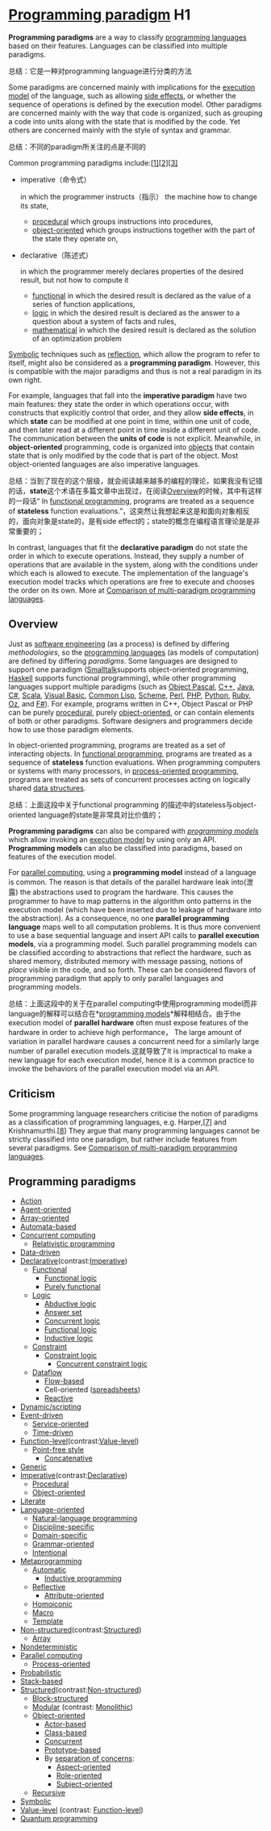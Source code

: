 # [Programming paradigm](https://en.wikipedia.org/wiki/Programming_paradigm) H1

**Programming paradigms** are a way to classify [programming languages](https://en.wikipedia.org/wiki/Programming_language) based on their features. Languages can be classified into multiple paradigms.

总结：它是一种对programming language进行分类的方法

Some paradigms are concerned mainly with implications for the [execution model](https://en.wikipedia.org/wiki/Execution_model) of the language, such as allowing [side effects](https://en.wikipedia.org/wiki/Side_effect_(computer_science)), or whether the sequence of operations is defined by the execution model. Other paradigms are concerned mainly with the way that code is organized, such as grouping a code into units along with the state that is modified by the code. Yet others are concerned mainly with the style of syntax and grammar.

总结：不同的paradigm所关注的点是不同的

Common programming paradigms include:[[1\]](https://en.wikipedia.org/wiki/Programming_paradigm#cite_note-1)[[2\]](https://en.wikipedia.org/wiki/Programming_paradigm#cite_note-2)[[3\]](https://en.wikipedia.org/wiki/Programming_paradigm#cite_note-symbolic-programming-lisp-3)

- imperative（命令式）

  in which the programmer instructs（指示） the machine how to change its state,

  - [procedural](https://en.wikipedia.org/wiki/Procedural_programming) which groups instructions into procedures,
  - [object-oriented](https://en.wikipedia.org/wiki/Object-oriented_programming) which groups instructions together with the part of the state they operate on,

- declarative（陈述式）

  in which the programmer merely declares properties of the desired result, but not how to compute it

  - [functional](https://en.wikipedia.org/wiki/Functional_programming) in which the desired result is declared as the value of a series of function applications,
  - [logic](https://en.wikipedia.org/wiki/Logic_programming) in which the desired result is declared as the answer to a question about a system of facts and rules,
  - [mathematical](https://en.wikipedia.org/wiki/Mathematical_programming) in which the desired result is declared as the solution of an optimization problem

[Symbolic](https://en.wikipedia.org/wiki/Symbolic_programming) techniques such as [reflection](https://en.wikipedia.org/wiki/Reflection_(computer_programming)), which allow the program to refer to itself, might also be considered as a **programming paradigm**. However, this is compatible with the major paradigms and thus is not a real paradigm in its own right.

For example, languages that fall into the **imperative paradigm** have two main features: they state the order in which operations occur, with constructs that explicitly control that order, and they allow **side effects**, in which **state** can be modified at one point in time, within one unit of code, and then later read at a different point in time inside a different unit of code. The communication between the **units of code** is not explicit. Meanwhile, in **object-oriented** programming, code is organized into [objects](https://en.wikipedia.org/wiki/Object_(programming)) that contain state that is only modified by the code that is part of the object. Most object-oriented languages are also imperative languages.

总结：当到了现在的这个层级，就会阅读越来越多的编程的理论，如果我没有记错的话，**state**这个术语在多篇文章中出现过，在阅读[Overview](#Overview)的时候，其中有这样的一段话“ In [functional programming](https://en.wikipedia.org/wiki/Functional_programming), programs are treated as a sequence of **stateless** function evaluations.”，这突然让我想起来这是和面向对象相反的，面向对象是state的，是有side effect的；state的概念在编程语言理论是是非常重要的；

In contrast, languages that fit the **declarative paradigm** do not state the order in which to execute operations. Instead, they supply a number of operations that are available in the system, along with the conditions under which each is allowed to execute. The implementation of the language's execution model tracks which operations are free to execute and chooses the order on its own. More at [Comparison of multi-paradigm programming languages](https://en.wikipedia.org/wiki/Comparison_of_multi-paradigm_programming_languages).

## Overview

Just as [software engineering](https://en.wikipedia.org/wiki/Software_engineering) (as a process) is defined by differing *methodologies*, so the [programming languages](https://en.wikipedia.org/wiki/Programming_language) (as models of computation) are defined by differing *paradigms*. Some languages are designed to support one paradigm ([Smalltalk](https://en.wikipedia.org/wiki/Smalltalk)supports object-oriented programming, [Haskell](https://en.wikipedia.org/wiki/Haskell_(programming_language)) supports functional programming), while other programming languages support multiple paradigms (such as [Object Pascal](https://en.wikipedia.org/wiki/Object_Pascal), [C++](https://en.wikipedia.org/wiki/C%2B%2B), [Java](https://en.wikipedia.org/wiki/Java_(programming_language)), [C#](https://en.wikipedia.org/wiki/C_Sharp_(programming_language)), [Scala](https://en.wikipedia.org/wiki/Scala_(programming_language)), [Visual Basic](https://en.wikipedia.org/wiki/Visual_Basic), [Common Lisp](https://en.wikipedia.org/wiki/Common_Lisp), [Scheme](https://en.wikipedia.org/wiki/Scheme_(programming_language)), [Perl](https://en.wikipedia.org/wiki/Perl), [PHP](https://en.wikipedia.org/wiki/PHP), [Python](https://en.wikipedia.org/wiki/Python_(programming_language)), [Ruby](https://en.wikipedia.org/wiki/Ruby_(programming_language)), [Oz](https://en.wikipedia.org/wiki/Oz_(programming_language)), and [F#](https://en.wikipedia.org/wiki/F_Sharp_(programming_language))). For example, programs written in C++, Object Pascal or PHP can be purely [procedural](https://en.wikipedia.org/wiki/Procedural_programming), purely [object-oriented](https://en.wikipedia.org/wiki/Object-oriented_programming), or can contain elements of both or other paradigms. Software designers and programmers decide how to use those paradigm elements.

In object-oriented programming, programs are treated as a set of interacting objects. In [functional programming](https://en.wikipedia.org/wiki/Functional_programming), programs are treated as a sequence of **stateless** function evaluations. When programming computers or systems with many processors, in [process-oriented programming](https://en.wikipedia.org/wiki/Process-oriented_programming), programs are treated as sets of concurrent processes acting on logically shared [data structures](https://en.wikipedia.org/wiki/Data_structure).

总结：上面这段中关于functional programming 的描述中的stateless与object-oriented language的state是非常具对比价值的；

**Programming paradigms** can also be compared with *[programming models](https://en.wikipedia.org/wiki/Programming_model)* which allow invoking an [execution model](https://en.wikipedia.org/wiki/Execution_model) by using only an API. **Programming models** can also be classified into paradigms, based on features of the execution model.

For [parallel computing](https://en.wikipedia.org/wiki/Parallel_computing), using a **programming model** instead of a language is common. The reason is that details of the parallel hardware leak into(泄露) the abstractions used to program the hardware. This causes the programmer to have to map patterns in the algorithm onto patterns in the execution model (which have been inserted due to leakage of hardware into the abstraction). As a consequence, no one **parallel programming language** maps well to all computation problems. It is thus more convenient to use a base sequential language and insert API calls to **parallel execution models**, via a programming model. Such parallel programming models can be classified according to abstractions that reflect the hardware, such as shared memory, distributed memory with message passing, notions of *place* visible in the code, and so forth. These can be considered flavors of programming paradigm that apply to only parallel languages and programming models.

总结：上面这段中的关于在parallel computing中使用programming model而非language的解释可以结合在*[programming models](https://en.wikipedia.org/wiki/Programming_model)*解释相结合。由于the execution model of **parallel hardware** often must expose features of the hardware in order to achieve high performance， The large amount of variation in parallel hardware causes a concurrent need for a similarly large number of parallel execution models.这就导致了It is impractical to make a new language for each execution model, hence it is a common practice to invoke the behaviors of the parallel execution model via an API. 

## Criticism

Some programming language researchers criticise the notion of paradigms as a classification of programming languages, e.g. Harper,[[7\]](https://en.wikipedia.org/wiki/Programming_paradigm#cite_note-7) and Krishnamurthi.[[8\]](https://en.wikipedia.org/wiki/Programming_paradigm#cite_note-8) They argue that many programming languages cannot be strictly classified into one paradigm, but rather include features from several paradigms. See [Comparison of multi-paradigm programming languages](https://en.wikipedia.org/wiki/Comparison_of_multi-paradigm_programming_languages).

##  Programming paradigms                             

- [Action](https://en.wikipedia.org/wiki/Action_language)
- [Agent-oriented](https://en.wikipedia.org/wiki/Agent-oriented_programming)
- [Array-oriented](https://en.wikipedia.org/wiki/Array_programming)
- [Automata-based](https://en.wikipedia.org/wiki/Automata-based_programming)
- [Concurrent computing](https://en.wikipedia.org/wiki/Concurrent_computing)
  - [Relativistic programming](https://en.wikipedia.org/wiki/Relativistic_programming)
- [Data-driven](https://en.wikipedia.org/wiki/Data-driven_programming)
- [Declarative](https://en.wikipedia.org/wiki/Declarative_programming)(contrast:[Imperative](https://en.wikipedia.org/wiki/Imperative_programming))
  - [Functional](https://en.wikipedia.org/wiki/Functional_programming)
    - [Functional logic](https://en.wikipedia.org/wiki/Functional_logic_programming)
    - [Purely functional](https://en.wikipedia.org/wiki/Purely_functional_programming)
  - [Logic](https://en.wikipedia.org/wiki/Logic_programming)
    - [Abductive logic](https://en.wikipedia.org/wiki/Abductive_logic_programming)
    - [Answer set](https://en.wikipedia.org/wiki/Answer_set_programming)
    - [Concurrent logic](https://en.wikipedia.org/wiki/Concurrent_logic_programming)
    - [Functional logic](https://en.wikipedia.org/wiki/Functional_logic_programming)
    - [Inductive logic](https://en.wikipedia.org/wiki/Inductive_logic_programming)
  - [Constraint](https://en.wikipedia.org/wiki/Logic_programming)
    - [Constraint logic](https://en.wikipedia.org/wiki/Constraint_logic_programming)
      - [Concurrent constraint logic](https://en.wikipedia.org/wiki/Concurrent_constraint_logic_programming)
  - [Dataflow](https://en.wikipedia.org/wiki/Dataflow_programming)
    - [Flow-based](https://en.wikipedia.org/wiki/Flow-based_programming)
    - Cell-oriented ([spreadsheets](https://en.wikipedia.org/wiki/Spreadsheet))
    - [Reactive](https://en.wikipedia.org/wiki/Reactive_programming)
- [Dynamic/scripting](https://en.wikipedia.org/wiki/Dynamic_programming_language)
- [Event-driven](https://en.wikipedia.org/wiki/Event-driven_programming)
  - [Service-oriented](https://en.wikipedia.org/wiki/Service-oriented_architecture)
  - [Time-driven](https://en.wikipedia.org/wiki/Time-driven_programming)
- [Function-level](https://en.wikipedia.org/wiki/Event-driven_programming)(contrast:[Value-level](https://en.wikipedia.org/wiki/Value-level_programming))
  - [Point-free style](https://en.wikipedia.org/wiki/Tacit_programming)
    - [Concatenative](https://en.wikipedia.org/wiki/Concatenative_programming_language)
- [Generic](https://en.wikipedia.org/wiki/Generic_programming)
- [Imperative](https://en.wikipedia.org/wiki/Tacit_programming)(contrast:[Declarative](https://en.wikipedia.org/wiki/Declarative_programming))
  - [Procedural](https://en.wikipedia.org/wiki/Procedural_programming)
  - [Object-oriented](https://en.wikipedia.org/wiki/Object-oriented_programming)
- [Literate](https://en.wikipedia.org/wiki/Literate_programming)
- [Language-oriented](https://en.wikipedia.org/wiki/Language-oriented_programming)
  - [Natural-language programming](https://en.wikipedia.org/wiki/Natural-language_programming)
  - [Discipline-specific](https://en.wikipedia.org/wiki/Service-oriented_modeling#Discipline-specific_modeling)
  - [Domain-specific](https://en.wikipedia.org/wiki/Domain-specific_language)
  - [Grammar-oriented](https://en.wikipedia.org/wiki/Grammar-oriented_programming)
  - [Intentional](https://en.wikipedia.org/wiki/Intentional_programming)
- [Metaprogramming](https://en.wikipedia.org/wiki/Metaprogramming)
  - [Automatic](https://en.wikipedia.org/wiki/Automatic_programming)
    - [Inductive programming](https://en.wikipedia.org/wiki/Inductive_programming)
  - [Reflective](https://en.wikipedia.org/wiki/Reflection_(computer_programming))
    - [Attribute-oriented](https://en.wikipedia.org/wiki/Attribute-oriented_programming)
  - [Homoiconic](https://en.wikipedia.org/wiki/Homoiconicity)
  - [Macro](https://en.wikipedia.org/wiki/Macro_(computer_science))
  - [Template](https://en.wikipedia.org/wiki/Template_metaprogramming)
- [Non-structured](https://en.wikipedia.org/wiki/Non-structured_programming)(contrast:[Structured](https://en.wikipedia.org/wiki/Non-structured_programming))
  - [Array](https://en.wikipedia.org/wiki/Array_programming)
- [Nondeterministic](https://en.wikipedia.org/wiki/Nondeterministic_programming)
- [Parallel computing](https://en.wikipedia.org/wiki/Non-structured_programming)
  - [Process-oriented](https://en.wikipedia.org/wiki/Process-oriented_programming)
- [Probabilistic](https://en.wikipedia.org/wiki/Probabilistic_programming_language)
- [Stack-based](https://en.wikipedia.org/wiki/Stack-oriented_programming)
- [Structured](https://en.wikipedia.org/wiki/Structured_programming)(contrast:[Non-structured](https://en.wikipedia.org/wiki/Non-structured_programming))
  - [Block-structured](https://en.wikipedia.org/wiki/Block_(programming))
  - [Modular](https://en.wikipedia.org/wiki/Modular_programming) (contrast: [Monolithic](https://en.wikipedia.org/wiki/Monolithic_application))
  - [Object-oriented](https://en.wikipedia.org/wiki/Object-oriented_programming)
    - [Actor-based](https://en.wikipedia.org/wiki/Actor_model)
    - [Class-based](https://en.wikipedia.org/wiki/Class-based_programming)
    - [Concurrent](https://en.wikipedia.org/wiki/Concurrent_object-oriented_programming)
    - [Prototype-based](https://en.wikipedia.org/wiki/Prototype-based_programming)
    - By [separation of concerns](https://en.wikipedia.org/wiki/Separation_of_concerns):
      - [Aspect-oriented](https://en.wikipedia.org/wiki/Aspect-oriented_programming)
      - [Role-oriented](https://en.wikipedia.org/wiki/Role-oriented_programming)
      - [Subject-oriented](https://en.wikipedia.org/wiki/Subject-oriented_programming)
  - [Recursive](https://en.wikipedia.org/wiki/Recursion_(computer_science))
- [Symbolic](https://en.wikipedia.org/wiki/Symbolic_programming)
- [Value-level](https://en.wikipedia.org/wiki/Value-level_programming) (contrast: [Function-level](https://en.wikipedia.org/wiki/Function-level_programming))
- [Quantum programming](https://en.wikipedia.org/wiki/Quantum_programming)



